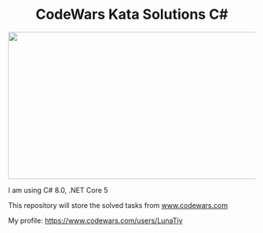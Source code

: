 <h1 align="center">CodeWars Kata Solutions C#</h1>
<p align="center">
  <img src="https://user-images.githubusercontent.com/36387585/167270531-2c313d1b-1063-45b1-b5f6-1f3e9af7142c.png" width="600px" height="300px"/>
</p>

I am using С# 8.0, .NET Core 5

This repository will store the solved tasks from www.codewars.com

My profile: https://www.codewars.com/users/LunaTiy
